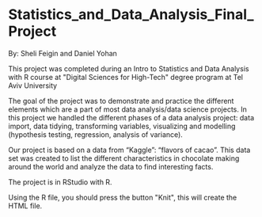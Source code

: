 # Statistics_and_Data_Analysis_Final_Project
By: Sheli Feigin and Daniel Yohan

This project was completed during an Intro to Statistics and Data Analysis with R course at "Digital Sciences for High-Tech" degree program at Tel Aviv University

The goal of the project was to demonstrate and practice the different elements which are a part of most data analysis/data science projects.
In this project we handled the different phases of a data analysis project: data import, data tidying, transforming variables, visualizing and modelling (hypothesis testing, regression, analysis of variance).

Our project is based on a data from “Kaggle”: “flavors of cacao”. This data set was created to list the different characteristics in chocolate making around the world and analyze the data to find interesting facts. 

The project is in RStudio with R.

Using the R file, you should press the button "Knit", this will create the HTML file.
